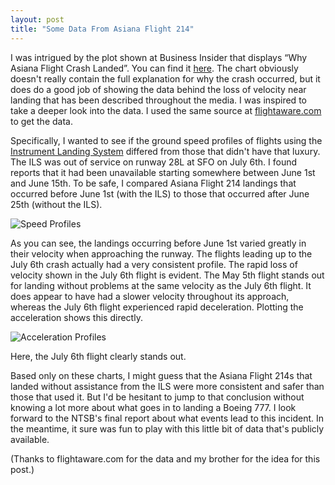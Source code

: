 ```yaml
---
layout: post
title: "Some Data From Asiana Flight 214"
---
```


I was intrigued by the plot shown at Business Insider that displays
“Why Asiana Flight Crash Landed”. You can find it
[here](http://www.businessinsider.com/chart-why-asiana-flight-214-crashed-low-speed-2013-7). The
chart obviously doesn't really contain the full explanation for why
the crash occurred, but it does do a good job of showing the data
behind the loss of velocity near landing that has been described
throughout the media. I was inspired to take a deeper look into the
data. I used the same source at
[flightaware.com](http://flightaware.com/live/flight/AAR214/history/20130702/0730Z/RKSI/KSFO)
to get the data.

Specifically, I wanted to see if the ground speed profiles of flights
using the [Instrument Landing
System](http://en.wikipedia.org/wiki/Instrument_landing_system)
differed from those that didn't have that luxury. The ILS was out of
service on runway 28L at SFO on July 6th. I found reports that it had
been unavailable starting somewhere between June 1st and June 15th. To
be safe, I compared Asiana Flight 214 landings that occurred before
June 1st (with the ILS) to those that occurred after June 25th
(without the ILS).

![Speed Profiles](http://mrphilroth.com/images/sfoflight_speed.png)

As you can see, the landings occurring before June 1st varied greatly
in their velocity when approaching the runway. The flights leading up
to the July 6th crash actually had a very consistent profile. The
rapid loss of velocity shown in the July 6th flight is evident. The
May 5th flight stands out for landing without problems at the same
velocity as the July 6th flight. It does appear to have had a slower
velocity throughout its approach, whereas the July 6th flight
experienced rapid deceleration. Plotting the acceleration shows this
directly.

![Acceleration Profiles](http://mrphilroth.com/images/sfoflight_acceleration.png)

Here, the July 6th flight clearly stands out.

Based only on these charts, I might guess that the Asiana Flight 214s
that landed without assistance from the ILS were more consistent and
safer than those that used it. But I'd be hesitant to jump to that
conclusion without knowing a lot more about what goes in to landing a
Boeing 777. I look forward to the NTSB's final report about what
events lead to this incident. In the meantime, it sure was fun to play
with this little bit of data that's publicly available.

(Thanks to flightaware.com for the data and my brother for the idea
for this post.)